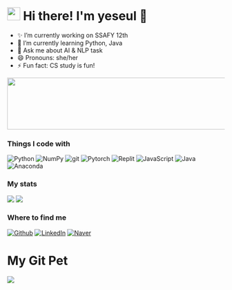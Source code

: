 
<h1><img src="https://emojis.slackmojis.com/emojis/images/1531849430/4246/blob-sunglasses.gif?1531849430" width="30"/> Hi there! I'm yeseul 👋</h1>

- ✨ I’m currently working on SSAFY 12th
- 🌱 I’m currently learning Python, Java
- 💬 Ask me about AI & NLP task
- 😄 Pronouns: she/her
- ⚡ Fun fact: CS study is fun!

<a href="https://github.com/devxb/gitanimals">
  <img src="https://render.gitanimals.org/lines/0ys?pet-id=1" width="1000" height="120"/>
</a>

<h3>Things I code with</h3>
<!-- 
<img alt="GitHub" src="https://img.shields.io/badge/-GitHub-181717?style=flat-square&logo=github&logoColor=white" />
<img alt="PyPy" src="https://img.shields.io/badge/-PyPy-193440?style=flat-square&logo=pypy&logoColor=white" />
<img alt="CSS3" src="https://img.shields.io/badge/-CSS3-1572B6?style=flat-square&logo=css3&logoColor=white" />
<img alt="Docker" src="https://img.shields.io/badge/-Docker-46a2f1?style=flat-square&logo=docker&logoColor=white" />
<img alt="C" src="https://img.shields.io/badge/-C-A8B9CC?style=flat-square&logo=c&logoColor=white" />
<img alt="Java" src="https://img.shields.io/badge/-Java-007396?style=flat-square&logo=java&logoColor=white" />
<img alt="Heroku" src="https://img.shields.io/badge/-Heroku-430098?style=flat-square&logo=heroku&logoColor=white" />
<img alt="html5" src="https://img.shields.io/badge/-HTML5-E34F26?style=flat-square&logo=html5&logoColor=white" />
<img alt="Jupyter" src="https://img.shields.io/badge/-Jupyter-F37626?style=flat-square&logo=jupyter&logoColor=white" />
<img alt="Prettier" src="https://img.shields.io/badge/-Prettier-F7B93E?style=flat-square&logo=prettier&logoColor=white" />
<img alt="Nodejs" src="https://img.shields.io/badge/-Nodejs-43853d?style=flat-square&logo=Node.js&logoColor=white" />
<img alt="MongoDB" src="https://img.shields.io/badge/-MongoDB-13aa52?style=flat-square&logo=mongodb&logoColor=white" /> -->
<p>
  <img alt="Python" src="https://img.shields.io/badge/-Python-3776AB?style=flat-square&logo=python&logoColor=white" />
  <img alt="NumPy" src="https://img.shields.io/badge/-NumPy-013243?style=flat-square&logo=numpy&logoColor=white" />
  <img alt="git" src="https://img.shields.io/badge/-Git-F05032?style=flat-square&logo=git&logoColor=white" />
  <img alt="Pytorch" src="https://img.shields.io/badge/-Pytorch-EE4C2C?style=flat-square&logo=pytorch&logoColor=white" />
  <img alt="Replit" src="https://img.shields.io/badge/-Replit-F26207?style=flat-square&logo=replit&logoColor=white" />
  <img alt="JavaScript" src="https://img.shields.io/badge/-JavaScript-F7DF1E?style=flat-square&logo=javascript&logoColor=white" />
  <img alt="Java" src="https://img.shields.io/badge/-Java-23ED8B00?style=flat-square&logo=openjdk&logoColor=white" />
  <img alt="Anaconda" src="https://img.shields.io/badge/-Anaconda-44A833?style=flat-square&logo=anaconda&logoColor=white" />
</p>


<h3>My stats</h3>
<!-- git 통계: 화면 모드에 따라 다른 테마가 나오도록 media feature 사용 -->
<picture>
  <source
    srcset="https://github-readme-stats.vercel.app/api?username=0ys&show_icons=true&theme=github_dark&border_color=31363C&hide_border=false&bg_color=00000000"
    media="(prefers-color-scheme: dark)"
  />
  <source
    srcset="https://github-readme-stats.vercel.app/api?username=0ys&show_icons=true"
    media="(prefers-color-scheme: light), (prefers-color-scheme: no-preference)"
  />
  <img src="https://github-readme-stats.vercel.app/api?username=0ys&show_icons=true" />
</picture>

<!-- 사용하는 언어 통계: 화면 모드에 따라 다른 테마가 나오도록 -->
<picture>
  <source
    srcset="https://github-readme-stats.vercel.app/api/top-langs/?username=0ys&layout=compact&theme=github_dark&border_color=31363C&hide_border=false&bg_color=00000000"
    media="(prefers-color-scheme: dark)"
  />
  <source
    srcset="https://github-readme-stats.vercel.app/api/top-langs/?username=0ys&layout=compact"
    media="(prefers-color-scheme: light), (prefers-color-scheme: no-preference)"
  />
  <img src="https://github-readme-stats.vercel.app/api/top-langs/?username=0ys&layout=compact" />
</picture>

<h3>Where to find me</h3>
<p>
  <a href="https://github.com/0ys" target="_blank"><img alt="Github" src="https://img.shields.io/badge/GitHub-%2312100E.svg?&style=for-the-badge&logo=Github&logoColor=white" /></a> 
  </a> <a href="https://www.linkedin.com/in/예슬-공-a67aa01b3" target="_blank"><img alt="LinkedIn" src="https://img.shields.io/badge/linkedin-%230077B5.svg?&style=for-the-badge&logo=linkedin&logoColor=white" /></a>
  <a href="https://blog.naver.com/artohol" target="_blank"><img alt="Naver" src="https://img.shields.io/badge/Blog-%03C75A.svg?&style=for-the-badge&logo=naver&logoColor=white" /></a>
</p>


<h1> My Git Pet </h1>
<a href="https://github.com/devxb/gitanimals">
  <img src="https://render.gitanimals.org/farms/0ys"/>
</a>
